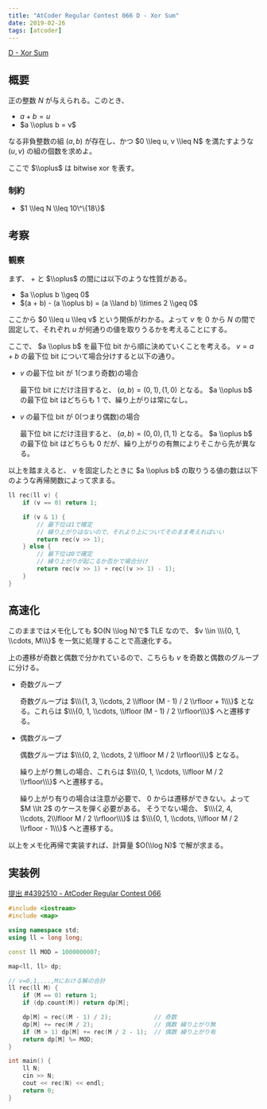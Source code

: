 ```yaml
---
title: "AtCoder Regular Contest 066 D - Xor Sum"
date: 2019-02-26
tags: [atcoder]
---
```


[D - Xor Sum](https://atcoder.jp/contests/arc066/tasks/arc066_b)

## 概要

正の整数 $N$ が与えられる。このとき、

- $a + b = u$
- $a \\oplus b = v$

なる非負整数の組 $(a, b)$ が存在し、かつ $0 \\leq u, v \\leq N$ を満たすような $(u, v)$ の組の個数を求めよ。

ここで $\\oplus$ は bitwise xor を表す。

### 制約

- $1 \\leq N \\leq 10\^\{18\}$

## 考察

### 観察

まず、 $+$ と $\\oplus$ の間には以下のような性質がある。

- $a \\oplus b \\geq 0$
- $(a + b) - (a \\oplus b) = (a \\land b) \\times 2 \\geq 0$

ここから $0 \\leq u \\leq v$ という関係がわかる。よって $v$ を $0$ から $N$ の間で固定して、それぞれ $u$ が何通りの値を取りうるかを考えることにする。

ここで、 $a \\oplus b$ を最下位 bit から順に決めていくことを考える。 $v = a + b$ の最下位 bit について場合分けすると以下の通り。

- $v$ の最下位 bit が 1(つまり奇数)の場合

  最下位 bit にだけ注目すると、 $(a, b) = (0, 1), (1, 0)$ となる。 $a \\oplus b$ の最下位 bit はどちらも 1 で、繰り上がりは常になし。

- $v$ の最下位 bit が 0(つまり偶数)の場合

  最下位 bit にだけ注目すると、 $(a, b) = (0, 0), (1, 1)$ となる。 $a \\oplus b$ の最下位 bit はどちらも 0 だが、繰り上がりの有無によりそこから先が異なる。

以上を踏まえると、 $v$ を固定したときに $a \\oplus b$ の取りうる値の数は以下のような再帰関数によって求まる。

```cpp
ll rec(ll v) {
    if (v == 0) return 1;

    if (v & 1) {
        // 最下位は1で確定
        // 繰り上がりはないので、それより上についてそのまま考えればいい
        return rec(v >> 1);
    } else {
        // 最下位は0で確定
        // 繰り上がりが起こるか否かで場合分け
        return rec(v >> 1) + rec((v >> 1) - 1);
    }
}
```

## 高速化

このままではメモ化しても $O(N \\log N)で$ TLE なので、 $v \\in \\\{0, 1, \\cdots, M\\\}$ を一気に処理することで高速化する。

上の遷移が奇数と偶数で分かれているので、こちらも $v$ を奇数と偶数のグループに分ける。

- 奇数グループ

  奇数グループは $\\\{1, 3, \\cdots, 2 \\lfloor (M - 1) / 2 \\rfloor + 1\\\}$ となる。これらは $\\\{0, 1, \\cdots, \\lfloor (M - 1) / 2 \\rfloor\\\}$ へと遷移する。

- 偶数グループ

  偶数グループは $\\\{0, 2, \\cdots, 2 \\lfloor M / 2 \\rfloor\\\}$ となる。

  繰り上がり無しの場合、これらは $\\\{0, 1, \\cdots, \\lfloor M / 2 \\rfloor\\\}$ へと遷移する。

  繰り上がり有りの場合は注意が必要で、 $0$ からは遷移ができない。よって $M \\lt 2$ のケースを弾く必要がある。
  そうでない場合、 $\\\{2, 4, \\cdots, 2\\lfloor M / 2 \\rfloor\\\}$ は $\\\{0, 1, \\cdots, \\lfloor M / 2 \\rfloor - 1\\\}$ へと遷移する。

以上をメモ化再帰で実装すれば、計算量 $O(\\log N)$ で解が求まる。

## 実装例

[提出 #4392510 - AtCoder Regular Contest 066](https://atcoder.jp/contests/arc066/submissions/4392510)

```cpp
#include <iostream>
#include <map>

using namespace std;
using ll = long long;

const ll MOD = 1000000007;

map<ll, ll> dp;

// v=0,1,...,Mにおける解の合計
ll rec(ll M) {
    if (M == 0) return 1;
    if (dp.count(M)) return dp[M];

    dp[M] = rec((M - 1) / 2);            // 奇数
    dp[M] += rec(M / 2);                 // 偶数 繰り上がり無
    if (M > 1) dp[M] += rec(M / 2 - 1);  // 偶数 繰り上がり有
    return dp[M] %= MOD;
}

int main() {
    ll N;
    cin >> N;
    cout << rec(N) << endl;
    return 0;
}
```

